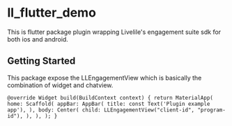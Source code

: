 # ll_flutter_demo

This is flutter package plugin wrapping Livelile's engagement suite sdk for both ios and android. 

## Getting Started

This package expose the LLEngagementView which is basically the combination of widget and chatview. 

`@override
  Widget build(BuildContext context) {
    return MaterialApp(
      home: Scaffold(
        appBar: AppBar(
          title: const Text('Plugin example app'),
        ),
        body: Center(
          child: LLEngagementView("client-id",
              "program-id"),
        ),
      ),
    );
  }`

